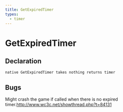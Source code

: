 ```yaml
---
title: GetExpiredTimer
types:
  - timer
---
```


# GetExpiredTimer

## Declaration

```
native GetExpiredTimer takes nothing returns timer
```

## Bugs 
Might crash the game if called when there is no expired timer.<http://www.wc3c.net/showthread.php?t=84131>